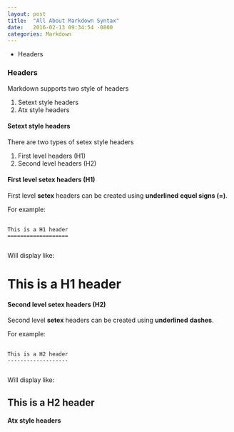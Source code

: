 ```yaml
---
layout: post
title:  "All About Markdown Syntax"
date:   2016-02-13 09:34:54 -0800
categories: Markdown
---
```


* Headers

### Headers

Markdown supports two style of headers

1. Setext style headers
2. Atx style headers

#### Setext style headers

There are two types of setex style headers

1. First level headers (H1)
2. Second level headers (H2)

#### First level setex headers (H1)

First level <b>setex</b> headers can be created using <strong>underlined</strong> <strong>equel signs (=)</strong>.

For example:

<pre>
	<code>
This is a H1 header
===================
	</code>
</pre>

Will display like:

<h1>This is a H1 header</h1>

#### Second level setex headers (H2)

Second level <b>setex</b> headers can be created using <strong>underlined</strong> <strong>dashes</strong>.

For example:

<pre>
	<code>
This is a H2 header
-------------------
	</code>
</pre>

Will display like:

<h2>This is a H2 header</h2>

#### Atx style headers
